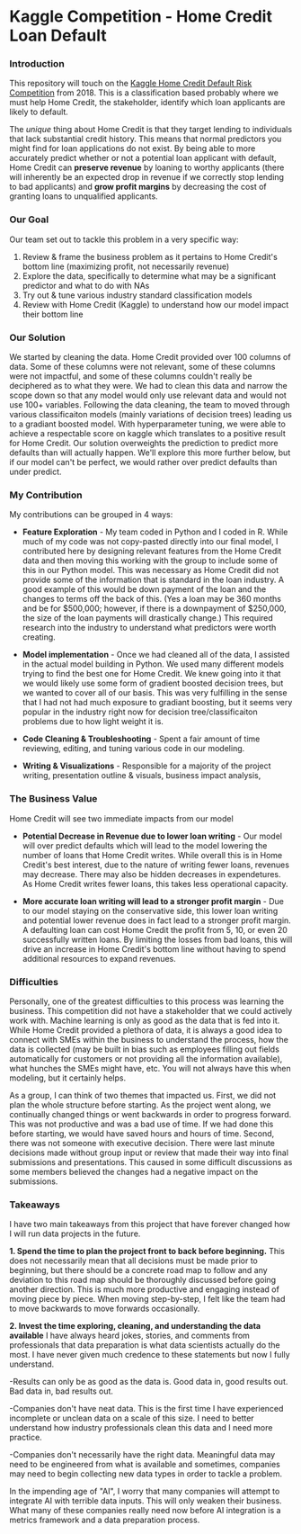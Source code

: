 # Kaggle Competition - Home Credit Loan Default

### Introduction

This repository will touch on the [Kaggle Home Credit Default Risk Competition](https://www.kaggle.com/competitions/home-credit-default-risk/overview) from 2018. This is a classification based probably where we must help Home Credit, the stakeholder, identify which loan applicants are likely to default. 


The *unique* thing about Home Credit is that they target lending to individuals that lack substantial credit history. This means that normal predictors you might find for loan applications do not exist. By being able to more accurately predict whether or not a potential loan applicant with default, Home Credit can **preserve revenue** by loaning to worthy applicants (there will inherently be an expected drop in revenue if we correctly stop lending to bad applicants) and **grow profit margins** by decreasing the cost of granting loans to unqualified applicants.


### Our Goal

Our team set out to tackle this problem in a very specific way:

1. Review & frame the business problem as it pertains to Home Credit's bottom line (maximizing profit, not necessarily revenue)
2. Explore the data, specifically to determine what may be a significant predictor and what to do with NAs
3. Try out & tune various industry standard classification models
4. Review with Home Credit (Kaggle) to understand how our model impact their bottom line

### Our Solution

We started by cleaning the data. Home Credit provided over 100 columns of data. Some of these columns were not relevant, some of these columns were not impactful, and some of these columns couldn't really be deciphered as to what they were. We had to clean this data and narrow the scope down so that any model would only use relevant data and would not use 100+ variables. Following the data cleaning, the team to moved through various classificaiton models (mainly variations of decision trees) leading us to a gradiant boosted model. With hyperparameter tuning, we were able to achieve a respectable score on kaggle which translates to a positive result for Home Credit. Our solution overweights the prediction to predict more defaults than will actually happen. We'll explore this more further below, but if our model can't be perfect, we would rather over predict defaults than under predict.



### My Contribution

My contributions can be grouped in 4 ways:

- **Feature Exploration** - My team coded in Python and I coded in R. While much of my code was not copy-pasted directly into our final model, I contributed here by designing relevant features from the Home Credit data and then moving this working with the group to include some of this in our Python model. This was necessary as Home Credit did not provide some of the information that is standard in the loan industry. A good example of this would be down payment of the loan and the changes to terms off the back of this. (Yes a loan may be 360 months and be for $500,000; however, if there is a downpayment of $250,000, the size of the loan payments will drastically change.) This required research into the industry to understand what predictors were worth creating.

- **Model implementation** - Once we had cleaned all of the data, I assisted in the actual model building in Python. We used many different models trying to find the best one for Home Credit. We knew going into it that we would likely use some form of gradient boosted decision trees, but we wanted to cover all of our basis. This was very fulfilling in the sense that I had not had much exposure to gradiant boosting, but it seems very popular in the industry right now for decision tree/classificaiton problems due to how light weight it is.

- **Code Cleaning & Troubleshooting** - Spent a fair amount of time reviewing, editing, and tuning various code in our modeling.

- **Writing & Visualizations** - Responsible for a majority of the project writing, presentation outline & visuals, business impact analysis,  



### The Business Value

Home Credit will see two immediate impacts from our model

- **Potential Decrease in Revenue due to lower loan writing** - Our model will over predict defaults which will lead to the model lowering the number of loans that Home Credit writes. While overall this is in Home Credit's best interest, due to the nature of writing fewer loans, revenues may decrease. There may also be hidden decreases in expendetures. As Home Credit writes fewer loans, this takes less operational capacity.

  
- **More accurate loan writing will lead to a stronger profit margin** - Due to our model staying on the conservative side, this lower loan writing and potential lower revenue does in fact lead to a stronger profit margin. A defaulting loan can cost Home Credit the profit from 5, 10, or even 20 successfully written loans. By limiting the losses from bad loans, this will drive an increase in Home Credit's bottom line without having to spend additional resources to expand revenues.



### Difficulties

Personally, one of the greatest difficulties to this process was learning the business. This competition did not have a stakeholder that we could actively work with. Machine learning is only as good as the data that is fed into it. While Home Credit provided a plethora of data, it is always a good idea to connect with SMEs within the business to understand the process, how the data is collected (may be built in bias such as employees filling out fields automatically for customers or not providing all the information available), what hunches the SMEs might have, etc. You will not always have this when modeling, but it certainly helps.

As a group, I can think of two themes that impacted us. First, we did not plan the whole structure before starting. As the project went along, we continually changed things or went backwards in order to progress forward. This was not productive and was a bad use of time. If we had done this before starting, we would have saved hours and hours of time. Second, there was not someone with executive decision. There were last minute decisions made without group input or review that made their way into final submissions and presentations. This caused in some difficult discussions as some members believed the changes had a negative impact on the submissions.


### Takeaways

I have two main takeaways from this project that have forever changed how I will run data projects in the future. 

**1. Spend the time to plan the project front to back before beginning.**
This does not necessarily mean that all decisions must be made prior to beginning, but there should be a concrete road map to follow and any deviation to this road map should be thoroughly discussed before going another direction. This is much more productive and engaging instead of moving piece by piece. When moving step-by-step, I felt like the team had to move backwards to move forwards occasionally.

**2. Invest the time exploring, cleaning, and understanding the data available**
I have always heard jokes, stories, and comments from professionals that data preparation is what data scientists actually do the most. I have never given much credence to these statements but now I fully understand. 

-Results can only be as good as the data is. Good data in, good results out. Bad data in, bad results out.

-Companies don't have neat data. This is the first time I have experienced incomplete or unclean data on a scale of this size. I need to better understand how industry professionals clean this data and I need more practice. 

-Companies don't necessarily have the right data. Meaningful data may need to be engineered from what is available and sometimes, companies may need to begin collecting new data types in order to tackle a problem.

In the impending age of "AI", I worry that many companies will attempt to integrate AI with terrible data inputs. This will only weaken their business. What many of these companies really need now before AI integration is a metrics framework and a data preparation process. 



